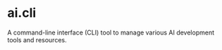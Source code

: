# ai.cli

A command-line interface (CLI) tool to manage various AI development tools and resources.
